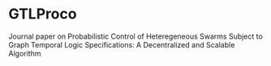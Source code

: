 # GTLProco
Journal paper on Probabilistic Control of Heteregeneous Swarms Subject to Graph Temporal Logic Specifications: A Decentralized and Scalable Algorithm
